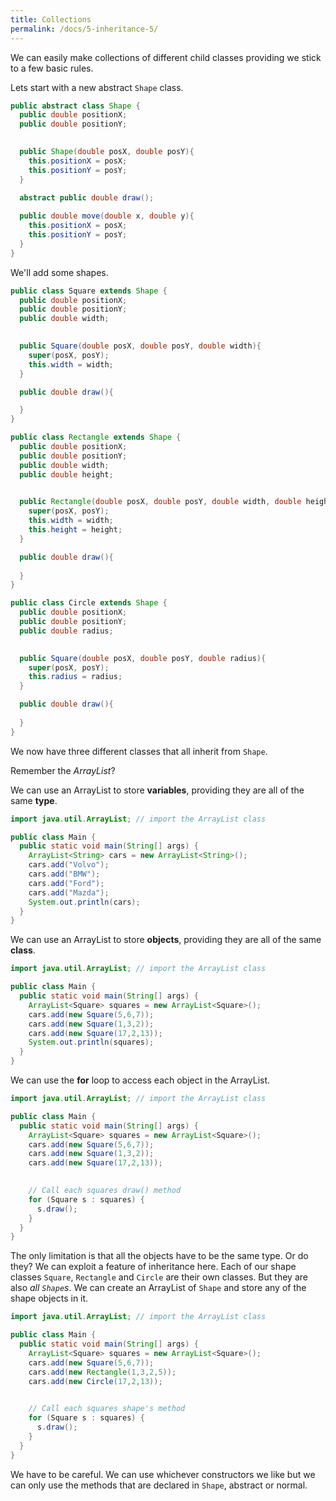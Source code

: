 ```yaml
---
title: Collections
permalink: /docs/5-inheritance-5/
---
```


We can easily make collections of different child classes providing we stick to a few basic rules.  

Lets start with a new abstract `Shape` class.

```java
public abstract class Shape {
  public double positionX;
  public double positionY;
  

  public Shape(double posX, double posY){
    this.positionX = posX;
    this.positionY = posY;
  }

  abstract public double draw();
  
  public double move(double x, double y){
    this.positionX = posX;
    this.positionY = posY;
  }
}
```

We'll add some shapes.  


```java
public class Square extends Shape {
  public double positionX;
  public double positionY;
  public double width;
  

  public Square(double posX, double posY, double width){
    super(posX, posY);
    this.width = width;
  }

  public double draw(){

  }
}

public class Rectangle extends Shape {
  public double positionX;
  public double positionY;
  public double width;
  public double height;
  

  public Rectangle(double posX, double posY, double width, double height){
    super(posX, posY);
    this.width = width;
    this.height = height;
  }

  public double draw(){
    
  }
}

public class Circle extends Shape {
  public double positionX;
  public double positionY;
  public double radius;
  

  public Square(double posX, double posY, double radius){
    super(posX, posY);
    this.radius = radius;
  }

  public double draw(){
    
  }
}
```

We now have three different classes that all inherit from `Shape`.  

Remember the *ArrayList*?

We can use an ArrayList to store **variables**, providing they are all of the same **type**.   

```java
import java.util.ArrayList; // import the ArrayList class

public class Main {
  public static void main(String[] args) {
    ArrayList<String> cars = new ArrayList<String>();
    cars.add("Volvo");
    cars.add("BMW");
    cars.add("Ford");
    cars.add("Mazda");
    System.out.println(cars);
  }
}
```

We can use an ArrayList to store **objects**, providing they are all of the same **class**.   

```java
import java.util.ArrayList; // import the ArrayList class

public class Main {
  public static void main(String[] args) {
    ArrayList<Square> squares = new ArrayList<Square>();
    cars.add(new Square(5,6,7));
    cars.add(new Square(1,3,2));
    cars.add(new Square(17,2,13));
    System.out.println(squares);
  }
}
```

We can use the **for** loop to access each object in the ArrayList.  

```java
import java.util.ArrayList; // import the ArrayList class

public class Main {
  public static void main(String[] args) {
    ArrayList<Square> squares = new ArrayList<Square>();
    cars.add(new Square(5,6,7));
    cars.add(new Square(1,3,2));
    cars.add(new Square(17,2,13));
    

    // Call each squares draw() method
    for (Square s : squares) {
      s.draw(); 
    }
  }
}
```

The only limitation is that all the objects have to be the same type. Or do they? We can exploit a feature of inheritance here. Each of our shape classes `Square`, `Rectangle` and `Circle` are their own classes. But they are also *all `Shape`s*. We can create an ArrayList of `Shape` and store any of the shape objects in it.  

```java
import java.util.ArrayList; // import the ArrayList class

public class Main {
  public static void main(String[] args) {
    ArrayList<Square> squares = new ArrayList<Square>();
    cars.add(new Square(5,6,7));
    cars.add(new Rectangle(1,3,2,5));
    cars.add(new Circle(17,2,13));
    

    // Call each squares shape's method
    for (Square s : squares) {
      s.draw(); 
    }
  }
}
```

We have to be careful. We can use whichever constructors we like but we can only use the methods that are declared in `Shape`, abstract or normal.  
